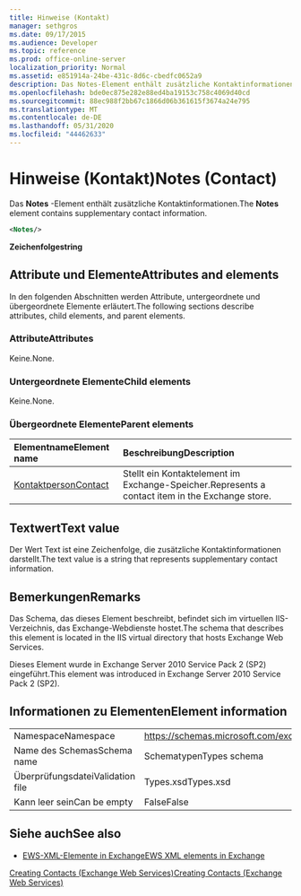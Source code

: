 ```yaml
---
title: Hinweise (Kontakt)
manager: sethgros
ms.date: 09/17/2015
ms.audience: Developer
ms.topic: reference
ms.prod: office-online-server
localization_priority: Normal
ms.assetid: e851914a-24be-431c-8d6c-cbedfc0652a9
description: Das Notes-Element enthält zusätzliche Kontaktinformationen.
ms.openlocfilehash: bde0ec875e282e88ed4ba19153c758c4069d40cd
ms.sourcegitcommit: 88ec988f2bb67c1866d06b361615f3674a24e795
ms.translationtype: MT
ms.contentlocale: de-DE
ms.lasthandoff: 05/31/2020
ms.locfileid: "44462633"
---
```

# <a name="notes-contact"></a><span data-ttu-id="92136-103">Hinweise (Kontakt)</span><span class="sxs-lookup"><span data-stu-id="92136-103">Notes (Contact)</span></span>

<span data-ttu-id="92136-104">Das **Notes** -Element enthält zusätzliche Kontaktinformationen.</span><span class="sxs-lookup"><span data-stu-id="92136-104">The **Notes** element contains supplementary contact information.</span></span> 
  
```XML
<Notes/>
```

 <span data-ttu-id="92136-105">**Zeichenfolge**</span><span class="sxs-lookup"><span data-stu-id="92136-105">**string**</span></span>
## <a name="attributes-and-elements"></a><span data-ttu-id="92136-106">Attribute und Elemente</span><span class="sxs-lookup"><span data-stu-id="92136-106">Attributes and elements</span></span>

<span data-ttu-id="92136-107">In den folgenden Abschnitten werden Attribute, untergeordnete und übergeordnete Elemente erläutert.</span><span class="sxs-lookup"><span data-stu-id="92136-107">The following sections describe attributes, child elements, and parent elements.</span></span>
  
### <a name="attributes"></a><span data-ttu-id="92136-108">Attribute</span><span class="sxs-lookup"><span data-stu-id="92136-108">Attributes</span></span>

<span data-ttu-id="92136-109">Keine.</span><span class="sxs-lookup"><span data-stu-id="92136-109">None.</span></span>
  
### <a name="child-elements"></a><span data-ttu-id="92136-110">Untergeordnete Elemente</span><span class="sxs-lookup"><span data-stu-id="92136-110">Child elements</span></span>

<span data-ttu-id="92136-111">Keine.</span><span class="sxs-lookup"><span data-stu-id="92136-111">None.</span></span>
  
### <a name="parent-elements"></a><span data-ttu-id="92136-112">Übergeordnete Elemente</span><span class="sxs-lookup"><span data-stu-id="92136-112">Parent elements</span></span>

|<span data-ttu-id="92136-113">**Elementname**</span><span class="sxs-lookup"><span data-stu-id="92136-113">**Element name**</span></span>|<span data-ttu-id="92136-114">**Beschreibung**</span><span class="sxs-lookup"><span data-stu-id="92136-114">**Description**</span></span>|
|:-----|:-----|
|[<span data-ttu-id="92136-115">Kontaktperson</span><span class="sxs-lookup"><span data-stu-id="92136-115">Contact</span></span>](contact.md) <br/> |<span data-ttu-id="92136-116">Stellt ein Kontaktelement im Exchange-Speicher.</span><span class="sxs-lookup"><span data-stu-id="92136-116">Represents a contact item in the Exchange store.</span></span>  <br/> |
   
## <a name="text-value"></a><span data-ttu-id="92136-117">Textwert</span><span class="sxs-lookup"><span data-stu-id="92136-117">Text value</span></span>

<span data-ttu-id="92136-118">Der Wert Text ist eine Zeichenfolge, die zusätzliche Kontaktinformationen darstellt.</span><span class="sxs-lookup"><span data-stu-id="92136-118">The text value is a string that represents supplementary contact information.</span></span>
  
## <a name="remarks"></a><span data-ttu-id="92136-119">Bemerkungen</span><span class="sxs-lookup"><span data-stu-id="92136-119">Remarks</span></span>

<span data-ttu-id="92136-120">Das Schema, das dieses Element beschreibt, befindet sich im virtuellen IIS-Verzeichnis, das Exchange-Webdienste hostet.</span><span class="sxs-lookup"><span data-stu-id="92136-120">The schema that describes this element is located in the IIS virtual directory that hosts Exchange Web Services.</span></span>
  
<span data-ttu-id="92136-121">Dieses Element wurde in Exchange Server 2010 Service Pack 2 (SP2) eingeführt.</span><span class="sxs-lookup"><span data-stu-id="92136-121">This element was introduced in Exchange Server 2010 Service Pack 2 (SP2).</span></span>
  
## <a name="element-information"></a><span data-ttu-id="92136-122">Informationen zu Elementen</span><span class="sxs-lookup"><span data-stu-id="92136-122">Element information</span></span>

|||
|:-----|:-----|
|<span data-ttu-id="92136-123">Namespace</span><span class="sxs-lookup"><span data-stu-id="92136-123">Namespace</span></span>  <br/> |https://schemas.microsoft.com/exchange/services/2006/types  <br/> |
|<span data-ttu-id="92136-124">Name des Schemas</span><span class="sxs-lookup"><span data-stu-id="92136-124">Schema name</span></span>  <br/> |<span data-ttu-id="92136-125">Schematypen</span><span class="sxs-lookup"><span data-stu-id="92136-125">Types schema</span></span>  <br/> |
|<span data-ttu-id="92136-126">Überprüfungsdatei</span><span class="sxs-lookup"><span data-stu-id="92136-126">Validation file</span></span>  <br/> |<span data-ttu-id="92136-127">Types.xsd</span><span class="sxs-lookup"><span data-stu-id="92136-127">Types.xsd</span></span>  <br/> |
|<span data-ttu-id="92136-128">Kann leer sein</span><span class="sxs-lookup"><span data-stu-id="92136-128">Can be empty</span></span>  <br/> |<span data-ttu-id="92136-129">False</span><span class="sxs-lookup"><span data-stu-id="92136-129">False</span></span>  <br/> |
   
## <a name="see-also"></a><span data-ttu-id="92136-130">Siehe auch</span><span class="sxs-lookup"><span data-stu-id="92136-130">See also</span></span>



- [<span data-ttu-id="92136-131">EWS-XML-Elemente in Exchange</span><span class="sxs-lookup"><span data-stu-id="92136-131">EWS XML elements in Exchange</span></span>](ews-xml-elements-in-exchange.md)


[<span data-ttu-id="92136-132">Creating Contacts (Exchange Web Services)</span><span class="sxs-lookup"><span data-stu-id="92136-132">Creating Contacts (Exchange Web Services)</span></span>](https://msdn.microsoft.com/library/4845917e-70d1-481c-bbd7-011ec6571789%28Office.15%29.aspx)

